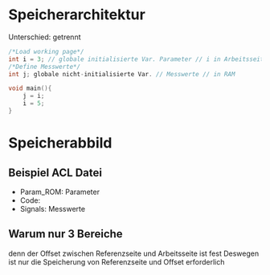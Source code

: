 # Speicherarchitektur 
Unterschied: getrennt 

```C
/*Load working page*/ 
int i = 3; // globale initialisierte Var. Parameter // i in Arbeitsseite in RAM; 3 in Referenzseite in Flash ROM 
/*Define Messwerte*/ 
int j; globale nicht-initialisierte Var. // Messwerte // in RAM 

void main(){
	j = i;
	i = 5;
}
```

# Speicherabbild 
## Beispiel ACL Datei 
- Param_ROM: Parameter 
- Code: 
- Signals: Messwerte 

## Warum nur 3 Bereiche 
denn der Offset zwischen Referenzseite und Arbeitsseite ist fest 
Deswegen ist nur die Speicherung von Referenzseite und Offset erforderlich 

